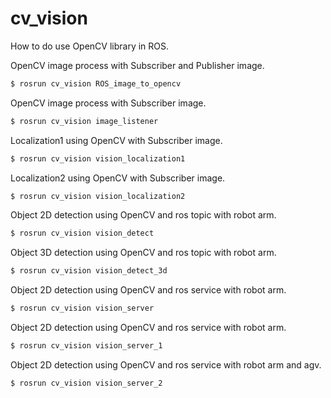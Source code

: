 # cv_vision
How to do use OpenCV library in ROS.

OpenCV image process with Subscriber and Publisher image.

``` bash
$ rosrun cv_vision ROS_image_to_opencv
```

OpenCV image process with Subscriber image.

``` bash
$ rosrun cv_vision image_listener
```

Localization1 using OpenCV with Subscriber image.

``` bash
$ rosrun cv_vision vision_localization1
```

Localization2 using OpenCV with Subscriber image.

``` bash
$ rosrun cv_vision vision_localization2
```

Object 2D detection using OpenCV and ros topic with robot arm.

``` bash
$ rosrun cv_vision vision_detect
```


Object 3D detection using OpenCV and ros topic with robot arm.

``` bash
$ rosrun cv_vision vision_detect_3d
```

Object 2D detection using OpenCV and ros service with robot arm.

``` bash
$ rosrun cv_vision vision_server
```

Object 2D detection using OpenCV and ros service with robot arm.

``` bash
$ rosrun cv_vision vision_server_1
```

Object 2D detection using OpenCV and ros service with robot arm and agv.

``` bash
$ rosrun cv_vision vision_server_2
```

